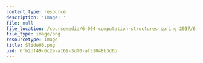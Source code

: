 ```yaml
---
content_type: resource
description: 'Image: '
file: null
file_location: /coursemedia/6-004-computation-structures-spring-2017/6fb2df496c2ea1693df0af51048b3d6b_Slide06.png
file_type: image/png
resourcetype: Image
title: Slide06.png
uid: 6fb2df49-6c2e-a169-3df0-af51048b3d6b
---
```

